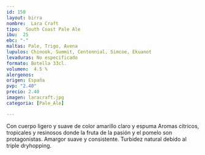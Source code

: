 ```yaml
---
id: 150
layout: birra
nombre:  Lara Craft
tipo:  South Coast Pale Ale
ibu:  25
ebc: "-"
maltas: Pale, Trigo, Avena
lupulos: Chinook, Summit, Centennial, Simcoe, Ekuanot
levaduras: No especificado
formato: Botella 33cl.
volumen:  4.5 %
alergenos: 
origen: España
pvp: "2.40"
precio: 2.40
imagen: laracraft.jpg
categoria: [Pale_Ale]

---
```

Con cuerpo ligero y suave de color amarillo claro y espuma Aromas cítricos, tropicales y resinosos donde la fruta de la pasión y el pomelo son protagonistas. Amargor suave y consistente. Turbidez natural debido al triple dryhopping.